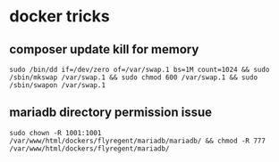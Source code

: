 # docker tricks
## composer update kill for memory
`sudo /bin/dd if=/dev/zero of=/var/swap.1 bs=1M count=1024 && sudo /sbin/mkswap /var/swap.1 && sudo chmod 600 /var/swap.1 && sudo /sbin/swapon /var/swap.1`

## mariadb directory permission issue
`sudo chown -R 1001:1001 /var/www/html/dockers/flyregent/mariadb/mariadb/ && chmod -R 777 /var/www/html/dockers/flyregent/mariadb/`
